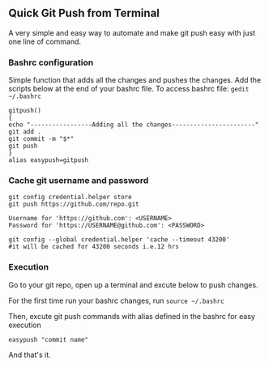 ## Quick Git Push from Terminal
A very simple and easy way to automate and make git push easy with just one line of command. 

### Bashrc configuration
Simple function that adds all the changes and pushes the changes. Add the scripts below at the end of your bashrc file. 
To access bashrc file:
`gedit ~/.bashrc`

```
gitpush()
{
echo "-----------------Adding all the changes-----------------------"
git add .
git commit -m "$*"
git push
}
alias easypush=gitpush
```
### Cache git username and password

```
git config credential.helper store
git push https://github.com/repo.git

Username for 'https://github.com': <USERNAME>
Password for 'https://USERNAME@github.com': <PASSWORD>

git config --global credential.helper 'cache --timeout 43200'
#it will be cached for 43200 seconds i.e.12 hrs

```
### Execution

Go to your git repo, open up a terminal and excute below to push changes.

For the first time run your bashrc changes, run
`source ~/.bashrc`

Then, excute git push commands with alias defined in the bashrc for easy execution

```
easypush "commit name"
```
And that's it. 

